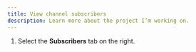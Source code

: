 ```yaml
---
title: View channel subscribers
description: Learn more about the project I’m working on.
---
```


1. Select the **Subscribers** tab on the right.
